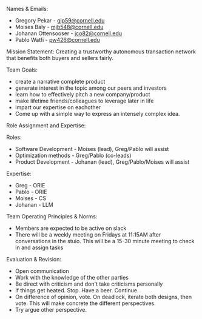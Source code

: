 Names & Emails:
- Gregory Pekar - gjp59@cornell.edu
- Moises Baly - mjb548@cornell.edu
- Johanan Ottensooser - jco82@cornell.edu
- Pablo Watfi - pw426@cornell.edu

Mission Statement:
Creating a trustworthy autonomous transaction network that benefits both buyers and sellers fairly.

Team Goals:
- create a narrative complete product
- generate interest in the topic among our peers and investors
- learn how to effectively pitch a new company/product
- make lifetime friends/colleagues to leverage later in life
- impart our expertise on eachother
- Come up with a simple way to express an intensely complex idea.

Role Assignment and Expertise:

Roles:
- Software Development - Moises (lead), Greg/Pablo will assist
- Optimization methods - Greg/Pablo (co-leads)
- Product Development - Johanan (lead), Greg/Pablo/Moises will assist

Expertise:
- Greg - ORIE
- Pablo - ORIE
- Moises - CS
- Johanan - LLM

Team Operating Principles & Norms:
- Members are expected to be active on slack
- There will be a weekly meeting on Fridays at 11:15AM after conversations in the stuio. This will be a 15-30 minute meeting to check in and assign tasks

Evaluation & Revision:
- Open communication
- Work with the knowledge of the other parties
- Be direct with criticism and don't take criticisms personally
- If things get heated. Stop. Have a beer. Continue.
- On difference of opinion, vote. On deadlock, iterate both designs, then vote. This will make concrete the different perspectives.
- Try argue other perspective.
